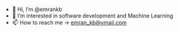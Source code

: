 - 👋 Hi, I’m @emrankb
- 👀 I’m interested in software development and Machine Learning
- 📫 How to reach me -> emran_kb@ymail.com

